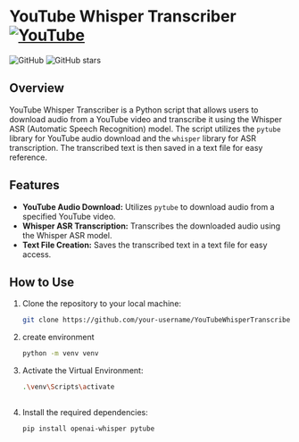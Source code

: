 # YouTube Whisper Transcriber [![YouTube](https://img.shields.io/badge/YouTube-red?style=for-the-badge&logo=youtube&logoColor=white)](https://www.youtube.com/)


![GitHub](https://img.shields.io/github/license/your-username/YouTubeWhisperTranscriber)
![GitHub stars](https://img.shields.io/github/stars/your-username/YouTubeWhisperTranscriber?style=social)

## Overview

YouTube Whisper Transcriber is a Python script that allows users to download audio from a YouTube video and transcribe it using the Whisper ASR (Automatic Speech Recognition) model. The script utilizes the `pytube` library for YouTube audio download and the `whisper` library for ASR transcription. The transcribed text is then saved in a text file for easy reference.

## Features

- **YouTube Audio Download:** Utilizes `pytube` to download audio from a specified YouTube video.
- **Whisper ASR Transcription:** Transcribes the downloaded audio using the Whisper ASR model.
- **Text File Creation:** Saves the transcribed text in a text file for easy access.

## How to Use

1. Clone the repository to your local machine:

   ```bash
   git clone https://github.com/your-username/YouTubeWhisperTranscriber.git

2. create environment
    ```bash
   python -m venv venv

3. Activate the Virtual Environment:
   ```bash
   .\venv\Scripts\activate
    
4. Install the required dependencies:

   ```bash
   pip install openai-whisper pytube

